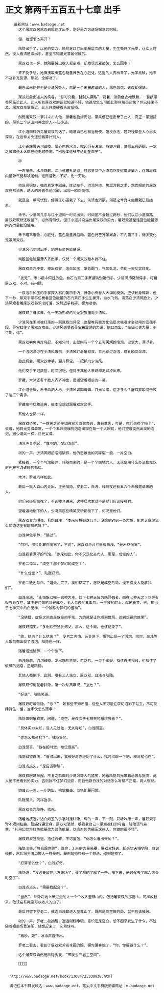 # 正文 第两千五百五十七章 出手
        最新网址：www.badaoge.net
          这个屠双双居然忍到现在才出手，刚好是六方道场懈怠的时候。
      
          但，她想怎么离开？
      
          陆隐出手了，以他的实力，轻易足以打出半祖层次的力量，生生撕开了光罩，让众人愕然，没人看清是谁出手，甚至不知道光罩如何破的。
      
          屠双双也一样，她刚要将山收入凝空戒，却发现光罩被破，怎么回事？
      
          来不及多想，她直接取出蓝色能量源放在心脏处，这里的人要出来了，光罩被破，她来不及补充资源，那就，全解决了。
      
          最先出来的并不是少清风等人，而是一个未被邀请的人，深色惊慌，速度却很快。
      
          屠双双露出迷人的笑容，“你可真蠢，替别人探路”，说着，淡黄色衣裙飘舞，一掌携带香风临近此人，此人听到屠双双的话就知道不好，他速度怎么可能比那些精英还快？但已经来不及，屠双双单掌临近，此人只能硬着头皮抵挡。
      
          然而屠双双一掌并未击向他，擦着他脸颊而过，掌风便已经震晕了此人，真正一掌迎接的，是第二个从山内冲出的人--江小道。
      
          江小道同样听见屠双双的话了，暗道自己也被当枪使，但没办法，怪只怪那些人心思太深沉，在这种关头还想着算计别人。
      
          江小道施展天河战技，掌心席卷水流，掀起滔天波浪，身披河霞，映照五彩斑斓，一掌之威即便木沐都已经无可奈何，“别怪本道爷不给化圣面子”。
      
          砰
      
          一声撞击，水流四散，江小道瞳孔陡缩，只感觉掌中水流忽然变得毫无威力，连带着体内星源气旋都被遏制，进而溢散，不好，化一天功。
      
          他反应很快，强忍着掌中剧痛，挥动左手，河流环绕，施展河箭之术，然而眼前的屠双双竟然消失，诱人的芳香令他沉醉，出现一瞬间恍惚。
      
          就是这一瞬间恍惚，使得江小道栽了下去，河流也消散，河箭之术尚未施展就已经结束。
      
          禾书，少清风几乎与江小道同一时间出来，时间差不会超过两秒，他们以江小道探路，屠双双既然还敢留下，必然有倚仗，但江小道并没逼出屠双双的实力，屠双双甚至连蓝色能量源内的力量都没使用。
      
          禾书暗骂废物，心脏处，蓝色能量源启动，蓝色光芒笼罩周身，石门第三手，诸多变化笼罩屠双双。
      
          少清风也同时出手，他也有蓝色能量源。
      
          两股蓝色能量源齐齐出手，仅凭一个屠双双根本挡不住。
      
          屠双双目光不变，伸出双臂，洁白如玉，掌影翻飞，气如虬龙，令化一天功实体化。
      
          “找死”，禾书眼中闪过厉色，自石门第三手直接跳到第四手，少清风却突然停手，盯着屠双双，不对，有问题。
      
          一双洁白如玉的手掌探入石门第四手内，就像小舟卷入大海的旋涡，应该粉身碎骨，但下一秒，那双手掌将包裹着蓝色能量的石门第四手生生撕开，血水飞溅，滴落在少清风脸上，少清风眼看着屠双双将禾书打落，双臂近乎粉碎，极为凄惨。
      
          屠双双手臂挥舞，化一天功形成的虬龙狠狠撞向少清风。
      
          少清风在禾书被打落的一刻就取出异宝，这是唯有面对化仙层次强者才会动用的底蕴手段，异宝挡住了屠双双攻击，少清风感受着异宝被震荡的力道，脱口而出，“临仙七转力量，不可能，你”。
      
          屠双双嘴角再度弯起，不知何时，山壁内有一个个五彩斑斓的泡泡，巴掌大，漂浮着。
      
          一个泡泡漂浮在少清风眼前，少清风盯着屠双双，目光穿过泡泡，瞳孔瞬间呆滞。
      
          趁此机会，屠双双伸手，避开异宝，一把抓向少清风。
      
          他们交手不过数招，时间很短，但对于其他人来说却足以冲出来。
      
          罗藏，木沐还有十数人齐齐冲出，震撼望着眼前的一幕。
      
          江小道昏厥，禾书血洒大地，少清风如同傀儡，目光呆滞，这才多久？屠双双瞬间击败了这三个高手。
      
          罗藏毫不犹豫逃离，根本没想过跟屠双双交手。
      
          其他人也都一样。
      
          屠双双娇笑，“一群天之骄子如丧家犬四散奔逃，真有意思，可是，你们逃得了吗？”，说着，她目光变得森寒，一个个五彩斑斓的泡泡出现在每一个人眼前，他们望着突然出现的泡泡，跟少清风一样，目光呆滞。
      
          清冷声音响起，“成空的，梦幻泡影”。
      
          啪的一声，少清风眼前泡泡破碎，他的思维也如同碎裂一般，一片空白。
      
          紧接着，一个个气泡破碎，伴随而来的，是一个个倒地的人，无论使用什么办法都难以避免被气泡破碎的命运。
      
          木沐，罗藏同样如此。
      
          最后一批人自山内走出，正是陆隐，罗老二，白浅，释乌杖还有五六个未被邀请来的人。
      
          他们已经后悔死了，不该掺合进来，这种层次本就不是他们应该接触的。
      
          望着遍地倒下的人，少清风那些精英天骄都倒下了，何况是他们。
      
          屠双双目光明亮，看向白浅，“本来只想抓这几个，没想到钓到一条大鱼，能告诉我你怎么知道这里有暗拍的吗？”。
      
          白浅神色平静，“路过”。
      
          “呵呵，那只能算你倒霉了，不对”，屠双双奇异打量着白浅，“是禾然倒霉”。
      
          白浅看着漂浮的气泡，“原来如此，你不仅是化圣门人，更是，成空的人”。
      
          罗老二惊叫，“成空？那个梦幻的成空？”。
      
          “什么成空？”，陆隐好奇。
      
          罗老二脸色煞白，“姐夫，完了，我们都完了，居然是成空的局，怪不得没人能救我们”。
      
          白浅冷漠，“永恒族以唯一真神为主，其下七神天皆为绝顶强者，而在七神天之下同样有极强者存在，其中最可怕的就是成空，无人见过他真面目，一旦被他盯上，就是噩梦，他，相当于七神天中的白无神，一个被称为梦幻的怪物”。
      
          “没猜错，虚妄之间也是成空的手笔，为的就是让你顺利做局，达到想要的效果”。
      
          屠双双嬉笑，“多谢你赞扬我师父，那么，这个局，也该结束了”。
      
          “结，结束？什么结束？”，罗老二害怕，话音落下，眼前出现一个泡泡，同时，白浅等人眼前都出现了泡泡。陆隐也一样。
      
          随着泡泡破碎，一个个倒下。
      
          白浅眼前，泡泡破碎，发出啪的声响，忽然的，一只手出现，挡住白浅视线，也挡住了破碎的泡泡，正是陆隐。
      
          其他人都倒下，此刻，唯有三人站立，屠双双，白浅与陆隐。
      
          屠双双惊愕望着陆隐，第一次认真审视，“玄七？”。
      
          “好说”，陆隐笑道。
      
          屠双双盯着陆隐，“你？”，她有些不知所措，这些人不可能在梦幻泡影下站立，不可能撑得住，但，这家伙怎么回事？
      
          陆隐面朝屠双双，问道，“成空，是仅次于七神天的祖境强者？”。
      
          “具体实力未知，没人见过他，无从得知”，白浅回道。
      
          “你怎么知道的？”，陆隐又问。
      
          白浅昂首，“我在超时空，地位很高”。
      
          陆隐回望白浅，“看得出来，我很好奇你经历了什么，找时间聊一下吧，释乌杖也在”。
      
          白浅点点头，“是应该聊聊”。
      
          屠双双眼睛眯起，不复之前面对少清风等人的嬉笑，她看陆隐目光带着忌惮与揣测，此人绝不是看到的实力，否则挡不住梦幻泡影，而且他跟白浅的对话怎么听都不正常，两人很熟。
      
          她目光一冷，一步跨出，抬掌拍击，蓝色能量闪耀。
      
          陆隐回头，同样抬手。
      
          屠双双目光陡睁，找死。
      
          随着她接近，洁白如玉的手掌对撞陆隐，砰的一声，下一刻，只听咔擦一声，屠双双手臂不规则扭曲，剧痛传遍全身，屠双双骇然，眼看着自己一掌竟被打的弯曲，陆隐语气森寒，“利用幻觉将红色能量改为蓝色能量，以绝对优势碾压这些人，你做的很不错”。
      
          屠双双疯狂倒退，捂住右臂，不可置信，“你怎么看出来的？”。
      
          陆隐淡笑，”等会跟你聊“，说完，无形的力量笼罩，屠双双想逃，却感觉天塌地陷，意识模糊，然后跟少清风等人一样晕倒，晕倒前她只有一个想法，碰到怪物了。
      
          “打算怎么做？”，白浅好奇。
      
          陆隐道，“没必要留在六方道场了，该了解的了解了一些，接下来，是时候去了解六方会时空了”。
      
          白浅点点头，“需要我配合？”。
      
          “当然”，陆隐将地上晕过去的人一个个收入至尊山内，包括屠双双的那座山，同样收起来，他现在有两座可以收人的山了。
      
          最后只留下罗老二，就连白浅都进入至尊山了，既然是成空做的局，就不应该被破。
      
          啪的一声，罗老二被抽醒，迷迷糊糊睁眼，意识还是空白，想不起来发生了什么，不过随着眼前场景清晰，他想起来了，突然惊叫。
      
          “再吵，死”，冰冷声音传出。
      
          罗老二看去，看到了屠双双冷若冰霜的脸，顿时更害怕了，“你，你要做什么？”。
      
          这个屠双双自然是陆隐伪装，“带我去三君主空间”。
      
          
      
      
      http://www.badaoge.net/book/13084/25330038.html
      
      请记住本书首发域名：www.badaoge.net。笔尖中文手机版阅读网址：m.badaoge.net